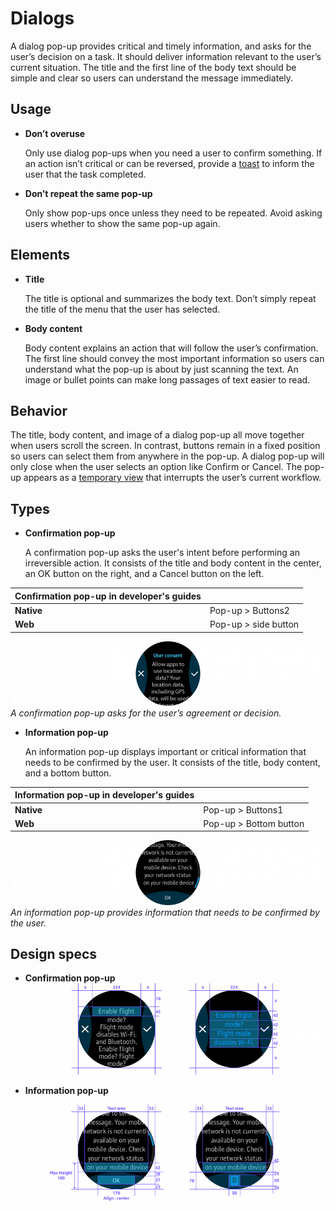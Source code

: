 # Dialogs

A dialog pop-up provides critical and timely information, and asks for the user’s decision on a task. It should deliver information relevant to the user’s current situation. The title and the first line of the body text should be simple and clear so users can understand the message immediately.

## Usage

-   **Don’t overuse**

    Only use dialog pop-ups when you need a user to confirm something. If an action isn’t critical or can be reversed, provide a [toast](toasts.md) to inform the user that the task completed.

-   **Don’t repeat the same pop-up**

    Only show pop-ups once unless they need to be repeated. Avoid asking users whether to show the same pop-up again.

## Elements

-   **Title**

    The title is optional and summarizes the body text. Don’t simply repeat the title of the menu that the user has selected.

-   **Body content**

    Body content explains an action that will follow the user’s confirmation. The first line should convey the most important information so users can understand what the pop-up is about by just scanning the text. An image or bullet points can make long passages of text easier to read.

## Behavior

The title, body content, and image of a dialog pop-up all move together when users scroll the screen. In contrast, buttons remain in a fixed position so users can select them from anywhere in the pop-up. A dialog pop-up will only close when the user selects an option like Confirm or Cancel. The pop-up appears as a [temporary view](../navigation/screen-views.html#temp_view) that interrupts the user’s current workflow.

## Types

-   **Confirmation pop-up**

    A confirmation pop-up asks the user's intent before performing an irreversible action. It consists of the title and body content in the center, an OK button on the right, and a Cancel button on the left.

|**Confirmation pop-up** in developer's guides| |  
|--------------|-----------|  
|**Native**|  Pop-up > Buttons2|
|    **Web**|   Pop-up > side button|

![](media/ui_components_10.3.4_1-850x174.png)  
    *A confirmation pop-up asks for the user’s agreement or decision.*


-   **Information pop-up**

    An information pop-up displays important or critical information that needs to be confirmed by the user. It consists of the title, body content, and a bottom button.

|**Information pop-up** in developer's guides| |
|---------|----------|
|  **Native**|    Pop-up > Buttons1|
|    **Web**|    Pop-up > Bottom button|

  ![](media/ui_components_10.3.4_2-850x174.png)  
    *An information pop-up provides information that needs to be confirmed by the user.*

## Design specs

-   **Confirmation pop-up**  
  ![](media/ui_components_10.3.5_1-850x258.png)

-   **Information pop-up**  

    ![](media/ui_components_10.3.5_2-850x272.png)
